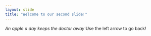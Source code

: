 ```yaml
---
layout: slide
title: "Welcome to our second slide!"
---
```

*An apple a day keeps the doctor away*
Use the left arrow to go back!
